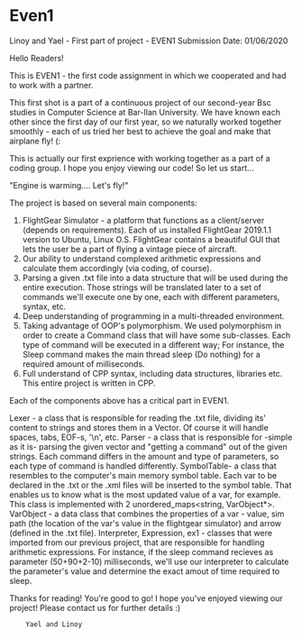 # Even1
Linoy and Yael - First part of project - EVEN1
Submission Date: 01/06/2020

Hello Readers!

This is EVEN1 - the first code assignment in which we cooperated and had to work with a partner.

This first shot is a part of a continuous project of our second-year Bsc studies in Computer Science at Bar-Ilan University. We have known each other since the first day of our first year, so we naturally worked together smoothly - each of us tried her best to achieve the goal and make that airplane fly! (:

This is actually our first exprience with working together as a part of a coding group.
I hope you enjoy viewing our code! So let us start...

"Engine is warming.... Let's fly!"

The project is based on several main components:
1. FlightGear Simulator - a platform that functions as a client/server (depends on requirements). Each of us installed FlightGear 2019.1.1 version to Ubuntu, Linux O.S. FlightGear contains a beautiful GUI that lets the user be a part of flying a vintage piece of aircraft.
2. Our ability to understand complexed arithmetic expressions and calculate them accordingly (via coding, of course).
3. Parsing a given .txt file into a data structure that will be used during the entire execution. Those strings will be translated later to a set of commands we'll execute one by one, each with different parameters, syntax, etc.
4. Deep understanding of programming in a multi-threaded environment.
5. Taking advantage of OOP's polymorphism. We used polymorphism in order to create a Command class that will have some sub-classes. Each type of command will be executed in a different way; For instance, the Sleep command makes the main thread sleep (Do nothing) for a required amount of milliseconds.
6. Full understand of CPP syntax, including data structures, libraries etc. This entire project is written in CPP.

Each of the components above has a critical part in EVEN1.

Lexer - a class that is responsible for reading the .txt file, dividing its' content to strings and stores them in a Vector<string>. Of course it will handle spaces, tabs, EOF-s, '\n', etc.
Parser - a class that is responsible for -simple as it is- parsing the given vector and "getting a command" out of the given strings. Each command differs in the amount and type of parameters, so each type of command is handled differently.
SymbolTable- a class that resembles to the computer's main memory symbol table. Each var to be declared in the .txt or the .xml files will be inserted to the symbol table. That enables us to know what is the most updated value of a var, for example. This class is implemented with 2 unordered_maps<string, VarObject*>.
VarObject - a data class that combines the properties of a var - value, sim path (the location of the var's value in the flightgear simulator) and arrow (defined in the .txt file).
Interpreter, Expression, ex1 - classes that were imported from our previous project, that are responsible for handling arithmetic expressions. For instance, if the sleep command recieves as parameter (50+90+2-10) milliseconds, we'll use our interpreter to calculate the parameter's value and determine the exact amout of time required to sleep.
  
  Thanks for reading! You're good to go!
  I hope you've enjoyed viewing our project!
  Please contact us for further details :)

        Yael and Linoy

